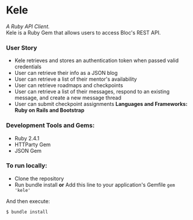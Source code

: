 # Kele
*A Ruby API Client.*   
Kele is a Ruby Gem that allows users to access Bloc's REST API.

### User Story
- Kele retrieves and stores an authentication token when passed valid credentials
- User can retrieve their info as a JSON blog
- User can retrieve a list of their mentor's availability
- User can retrieve roadmaps and checkpoints
- User can retrieve a list of their messages, respond to an existing message, and create a new message thread
- User can submit checkpoint assignments
**Languages and Frameworks: Ruby on Rails and Bootstrap**

### Development Tools and Gems:

- Ruby 2.4.1
- HTTParty Gem
- JSON Gem

### To run locally:

- Clone the repository
- Run bundle install
**or** Add this line to your application's Gemfile
```gem 'kele'```

And then execute:

```$ bundle install```


